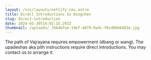 ```yaml
---
layout: /src/layouts/netlify_cms.astro
title: Direct Introductions to Dzogchen
slug: direct-introduction
date: 2024-03-30T14:02:15.292Z
thumbnail: /uploads/_7bb4bfae-19ef-48f9-9a4c-fbcd0bb6403e.jpg
---
```

The path of Vajrayana requires empowerment (dbang or wang). The upadeshas aka pith instructions require direct introductions. You may contact us to arrange it.